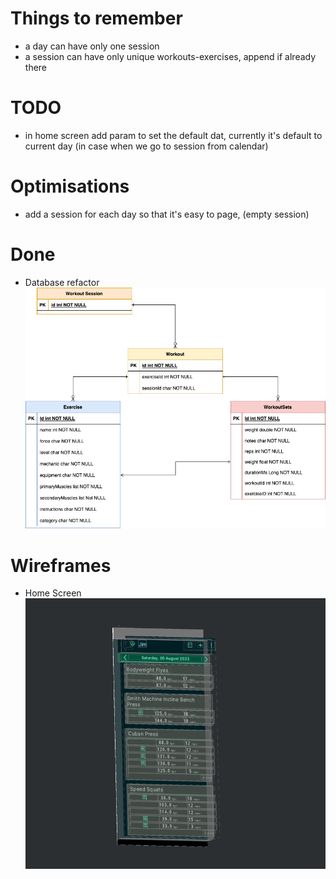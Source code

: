 # Things to remember
- a day can have only one session
- a session can have only unique workouts-exercises, append if already there

# TODO
- in home screen add param to set the default dat, currently it's default to current day (in case when we go to session from calendar)

# Optimisations
- add a session for each day so that it's easy to page, (empty session)

# Done
- Database refactor
![database schema](assets/db-v2.png)

# Wireframes
- Home Screen
![Home screen 3D](assets/img.png)

